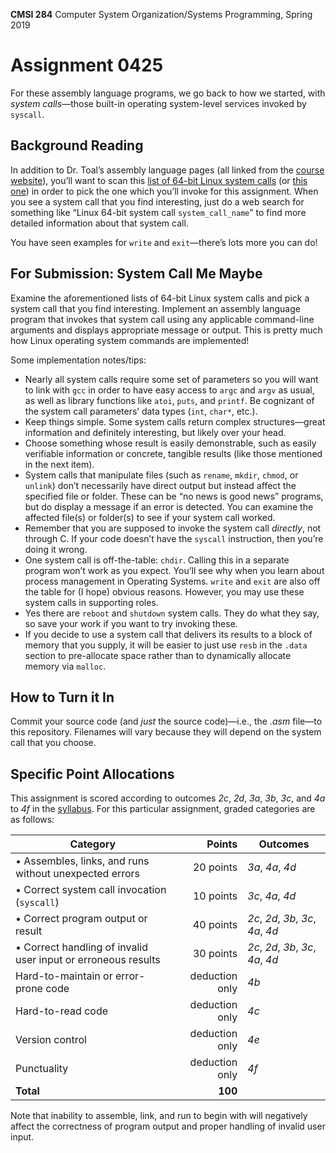 **CMSI 284** Computer System Organization/Systems Programming, Spring 2019

# Assignment 0425
For these assembly language programs, we go back to how we started, with _system calls_—those built-in operating system-level services invoked by `syscall`.

## Background Reading
In addition to Dr. Toal’s assembly language pages (all linked from the [course website](https://dondi.lmu.build/spring2019/cmsi284)), you’ll want to scan this [list of 64-bit Linux system calls](https://filippo.io/linux-syscall-table/) (or [this one](http://blog.rchapman.org/posts/Linux_System_Call_Table_for_x86_64/)) in order to pick the one which you’ll invoke for this assignment. When you see a system call that you find interesting, just do a web search for something like “Linux 64-bit system call `system_call_name`” to find more detailed information about that system call.

You have seen examples for `write` and `exit`—there’s lots more you can do!

## For Submission: System Call Me Maybe

Examine the aforementioned lists of 64-bit Linux system calls and pick a system call that you find interesting. Implement an assembly language program that invokes that system call using any applicable command-line arguments and displays appropriate message or output. This is pretty much how Linux operating system commands are implemented!

Some implementation notes/tips:
* Nearly all system calls require some set of parameters so you will want to link with `gcc` in order to have easy access to `argc` and `argv` as usual, as well as library functions like `atoi`, `puts`, and `printf`. Be cognizant of the system call parameters’ data types (`int`, `char*`, etc.).
* Keep things simple. Some system calls return complex structures—great information and definitely interesting, but likely over your head.
* Choose something whose result is easily demonstrable, such as easily verifiable information or concrete, tangible results (like those mentioned in the next item).
* System calls that manipulate files (such as `rename`, `mkdir`, `chmod`, or `unlink`) don’t necessarily have direct output but instead affect the specified file or folder. These can be “no news is good news” programs, but do display a message if an error is detected. You can examine the affected file(s) or folder(s) to see if your system call worked.
* Remember that you are supposed to invoke the system call _directly_, not through C. If your code doesn’t have the `syscall` instruction, then you’re doing it wrong.
* One system call is off-the-table: `chdir`. Calling this in a separate program won’t work as you expect. You’ll see why when you learn about process management in Operating Systems. `write` and `exit` are also off the table for (I hope) obvious reasons. However, you may use these system calls in supporting roles.
* Yes there are `reboot` and `shutdown` system calls. They do what they say, so save your work if you want to try invoking these.
* If you decide to use a system call that delivers its results to a block of memory that you supply, it will be easier to just use `resb` in the `.data` section to pre-allocate space rather than to dynamically allocate memory via `malloc`.

## How to Turn it In
Commit your source code (and _just_ the source code)—i.e., the _.asm_ file—to this repository. Filenames will vary because they will depend on the system call that you choose.

## Specific Point Allocations
This assignment is scored according to outcomes _2c_, _2d_, _3a_, _3b_, _3c_, and _4a_ to _4f_ in the [syllabus](https://dondi.lmu.build/spring2019/cmsi284/cmsi284-spring2019-syllabus.pdf). For this particular assignment, graded categories are as follows:

| Category | Points | Outcomes |
| -------- | -----: | -------- |
| • Assembles, links, and runs without unexpected errors | 20 points | _3a_, _4a_, _4d_ |
| • Correct system call invocation (`syscall`) | 10 points | _3c_, _4a_, _4d_ |
| • Correct program output or result | 40 points | _2c_, _2d_, _3b_, _3c_, _4a_, _4d_ |
| • Correct handling of invalid user input or erroneous results | 30 points | _2c_, _2d_, _3b_, _3c_, _4a_, _4d_ |
| Hard-to-maintain or error-prone code | deduction only | _4b_ |
| Hard-to-read code | deduction only | _4c_ |
| Version control | deduction only | _4e_ |
| Punctuality | deduction only | _4f_ |
| **Total** | **100** |

Note that inability to assemble, link, and run to begin with will negatively affect the correctness of program output and proper handling of invalid user input.
